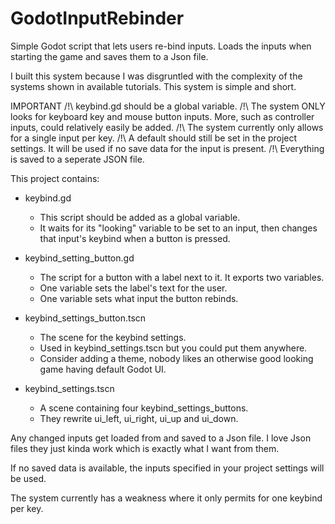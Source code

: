 # GodotInputRebinder
Simple Godot script that lets users re-bind inputs. Loads the inputs when starting the game and saves them to a Json file.

I built this system because I was disgruntled with the complexity of the systems shown in available tutorials. This system is simple and short.

IMPORTANT
/!\ keybind.gd should be a global variable.
/!\ The system ONLY looks for keyboard key and mouse button inputs. More, such as controller inputs, could relatively easily be added.
/!\ The system currently only allows for a single input per key.
/!\ A default should still be set in the project settings. It will be used if no save data for the input is present.
/!\ Everything is saved to a seperate JSON file.


This project contains:
- keybind.gd
  - This script should be added as a global variable.
  - It waits for its "looking" variable to be set to an input, then changes that input's keybind when a button is pressed.
    
- keybind_setting_button.gd
  - The script for a button with a label next to it. It exports two variables.
  - One variable sets the label's text for the user.
  - One variable sets what input the button rebinds.
 
- keybind_settings_button.tscn
  - The scene for the keybind settings.
  - Used in keybind_settings.tscn but you could put them anywhere.
  - Consider adding a theme, nobody likes an otherwise good looking game having default Godot UI.

- keybind_settings.tscn
  - A scene containing four keybind_settings_buttons.
  - They rewrite ui_left, ui_right, ui_up and ui_down.



Any changed inputs get loaded from and saved to a Json file. 
I love Json files they just kinda work which is exactly what I want from them.

If no saved data is available, the inputs specified in your project settings will be used.


The system currently has a weakness where it only permits for one keybind per key.
